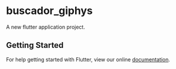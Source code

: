 # buscador_giphys

A new flutter application project.

## Getting Started

For help getting started with Flutter, view our online
[documentation](https://flutter.io/).
